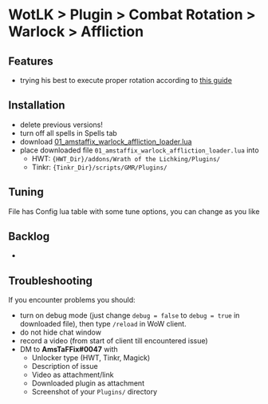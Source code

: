 # WotLK > Plugin > Combat Rotation > Warlock > Affliction

## Features
- trying his best to execute proper rotation according to [this guide](https://www.wowhead.com/wotlk/guide/classes/warlock/affliction/dps-rotation-cooldowns-abilities-pve)

## Installation
- delete previous versions!
- turn off all spells in Spells tab
- download [01_amstaffix_warlock_affliction_loader.lua](https://raw.githubusercontent.com/Dream-Weaver-GMR-Profiles-Plugins/public/master/plugins/wotlk/combat_rotation/warlock/affliction/v1/01_amstaffix_warlock_affliction_loader.lua)
- place downloaded file `01_amstaffix_warlock_affliction_loader.lua` into
  - HWT: `{HWT_Dir}/addons/Wrath of the Lichking/Plugins/`
  - Tinkr: `{Tinkr_Dir}/scripts/GMR/Plugins/`

## Tuning
File has Config lua table with some tune options, you can change as you like

## Backlog
- 
## Troubleshooting
If you encounter problems you should:
- turn on debug mode (just change `debug = false` to `debug = true` in downloaded file), then type `/reload` in WoW client.
- do not hide chat window
- record a video (from start of client till encountered issue)
- DM to **AmsTaFFix#0047** with
  - Unlocker type (HWT, Tinkr, Magick)
  - Description of issue
  - Video as attachment/link
  - Downloaded plugin as attachment
  - Screenshot of your `Plugins/` directory
